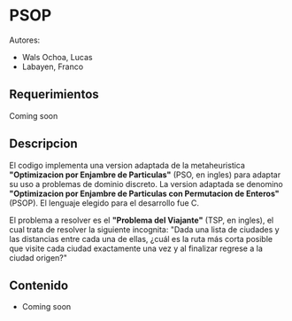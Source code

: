 # PSOP

Autores: 
+ Wals Ochoa, Lucas
+ Labayen, Franco

## Requerimientos

Coming soon

## Descripcion

El codigo implementa una version adaptada de la metaheuristica **"Optimizacion por Enjambre de Particulas"** (PSO, en ingles) para adaptar su uso a problemas de dominio discreto. La version adaptada se denomino **"Optimizacion por Enjambre de Particulas con Permutacion de Enteros"** (PSOP). El lenguaje elegido para el desarrollo fue C.

El problema a resolver es el **"Problema del Viajante"** (TSP, en ingles), el cual trata de resolver la siguiente incognita:
"Dada una lista de ciudades y las distancias entre cada una de ellas, ¿cuál es la ruta más corta posible que visite cada ciudad exactamente una vez y al finalizar regrese a la ciudad origen?"

## Contenido

+ Coming soon
